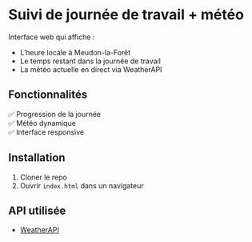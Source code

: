 # Suivi de journée de travail + météo

Interface web qui affiche :
- L’heure locale à Meudon-la-Forêt
- Le temps restant dans la journée de travail
- La météo actuelle en direct via WeatherAPI

## Fonctionnalités
✅ Progression de la journée  
✅ Météo dynamique  
✅ Interface responsive

## Installation
1. Cloner le repo
2. Ouvrir `index.html` dans un navigateur

## API utilisée
- [WeatherAPI](https://www.weatherapi.com/)
